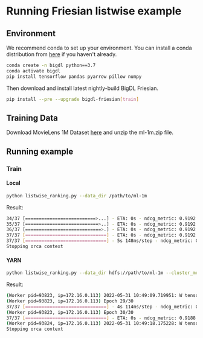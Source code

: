# Running Friesian listwise example


## Environment

We recommend conda to set up your environment. You can install a conda distribution from [here](https://docs.conda.io/projects/conda/en/latest/user-guide/install/)
if you haven't already.

```bash
conda create -n bigdl python==3.7
conda activate bigdl
pip install tensorflow pandas pyarrow pillow numpy
```

Then download and install latest nightly-build BigDL Friesian.
```bash
pip install --pre --upgrade bigdl-friesian[train]
```

## Training Data

Download MovieLens 1M Dataset [here](https://grouplens.org/datasets/movielens/1m/) and unzip the ml-1m.zip file.


## Running example

### Train

#### Local
```bash
python listwise_ranking.py --data_dir /path/to/ml-1m
```
Result:
```bash
34/37 [==========================>...] - ETA: 0s - ndcg_metric: 0.9192 - root_mean_squared_error: 3.2804 - loss: 4.4367 - regularization_loss: 0.0000e+00 - total_loss: 4.4367
35/37 [===========================>..] - ETA: 0s - ndcg_metric: 0.9192 - root_mean_squared_error: 3.2845 - loss: 4.4367 - regularization_loss: 0.0000e+00 - total_loss: 4.4367
36/37 [============================>.] - ETA: 0s - ndcg_metric: 0.9192 - root_mean_squared_error: 3.2821 - loss: 4.4366 - regularization_loss: 0.0000e+00 - total_loss: 4.4366
37/37 [==============================] - ETA: 0s - ndcg_metric: 0.9192 - root_mean_squared_error: 3.2831 - loss: 4.4363 - regularization_loss: 0.0000e+00 - total_loss: 4.4363
37/37 [==============================] - 5s 148ms/step - ndcg_metric: 0.9192 - root_mean_squared_error: 3.2831 - loss: 4.4361 - regularization_loss: 0.0000e+00 - total_loss: 4.4361 - val_ndcg_metric: 0.9156 - val_root_mean_squared_error: 3.1994 - val_loss: 4.5184 - val_regularization_loss: 0.0000e+00 - val_total_loss: 4.5184
Stopping orca context
```

#### YARN
```bash
python listwise_ranking.py --data_dir hdfs://path/to/ml-1m --cluster_mode yarn --executor_cores 8 --executor_memory 50g --num_executor 2
```

Result:
```bash
(Worker pid=93823, ip=172.16.0.113) 2022-05-31 10:49:09.719951: W tensorflow/core/framework/dataset.cc:768] Inp37/37 [==============================] - 4s 113ms/step - ndcg_metric: 0.9186 - root_mean_squared_error: 3.2923 - loss: 2.2265 - regularization_loss: 0.0000e+00 - total_loss: 2.2265 - val_ndcg_metric: 0.9161 - val_root_mean_squared_error: 3.3426 - val_loss: 4.5400 - val_regularization_loss: 0.0000e+00 - val_total_loss: 4.5400
(Worker pid=93823, ip=172.16.0.113) Epoch 29/30
37/37 [==============================] - 4s 114ms/step - ndcg_metric: 0.9185 - root_mean_squared_error: 3.3016 - loss: 2.2236 - regularization_loss: 0.0000e+00 - total_loss: 2.2236 - val_ndcg_metric: 0.9159 - val_root_mean_squared_error: 3.4069 - val_loss: 4.5383 - val_regularization_loss: 0.0000e+00 - val_total_loss: 4.5383
(Worker pid=93823, ip=172.16.0.113) Epoch 30/30
37/37 [==============================] - ETA: 0s - ndcg_metric: 0.9188 - root_mean_squared_error: 3.3209 - loss: 2.2214 - regularization_loss: 0.0000e+00 - total_loss: 2.2214
(Worker pid=93824, ip=172.16.0.113) 2022-05-31 10:49:18.175228: W tensorflow/core/framework/dataset.cc:768] Input of GeneratorDatasetOp::Dataset will not be optimized because the dataset does not implement the AsGraphDefInternal() method needed to apply optimizations.
Stopping orca context
```
